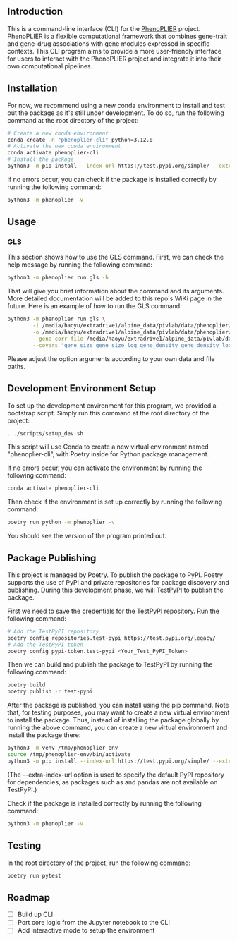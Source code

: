 ## Introduction
This is a command-line interface (CLI) for the [PhenoPLIER](https://github.com/haoyu-zc/phenoplier?tab=readme-ov-file) project. PhenoPLIER is a flexible computational framework that combines gene-trait and gene-drug associations with gene modules expressed in specific contexts. This CLI program aims to provide a more user-friendly interface for users to interact with the PhenoPLIER project and integrate it into their own computational pipelines.

## Installation
For now, we recommend using a new conda environment to install and test out the package as it's still under development. To do so, run the following command at the root directory of the project:
```bash
# Create a new conda environment
conda create -n "phenoplier-cli" python=3.12.0
# Activate the new conda environment
conda activate phenoplier-cli
# Install the package
python3 -m pip install --index-url https://test.pypi.org/simple/ --extra-index-url https://pypi.org/simple phenoplier
```

If no errors occur, you can check if the package is installed correctly by running the following command:
```bash
python3 -m phenoplier -v
```

## Usage
### GLS
This section shows how to use the GLS command. First, we can check the help message by running the following command:

```bash
python3 -m phenoplier run gls -h
```

That will give you brief information about the command and its arguments. More detailed documentation will be added to this repo's WiKi page in the future. Here is an example of how to run the GLS command:

```bash
python3 -m phenoplier run gls \
        -i /media/haoyu/extradrive1/alpine_data/pivlab/data/phenoplier/results/gls/null_sims/twas/smultixcan/random.pheno17-gtex_v8-mashr-smultixcan.txt \
        -o /media/haoyu/extradrive1/alpine_data/pivlab/data/phenoplier/results/gls/null_sims/phenoplier/1000g_eur/covars/gls-gtex_v8_mashr-sub_corr/random.pheno17-gls_phenoplier.tsv.gz \
        --gene-corr-file /media/haoyu/extradrive1/alpine_data/pivlab/data/phenoplier/results/gls/gene_corrs/cohorts/1000g_eur/gtex_v8/mashr/gene_corrs-symbols-within_distance_5mb.per_lv/ \
        --covars "gene_size gene_size_log gene_density gene_density_log"
```
Please adjust the option arguments according to your own data and file paths.

## Development Environment Setup
To set up the development environment for this program, we provided a bootstrap script. Simply run this command at the root directory of the project:

```bash
. ./scripts/setup_dev.sh
```

This script will use Conda to create a new virtual environment named "phenoplier-cli", with Poetry inside for Python package management.

If no errors occur, you can activate the environment by running the following command:

```bash
conda activate phenoplier-cli
```

Then check if the environment is set up correctly by running the following command:

```bash
poetry run python -m phenoplier -v
```

You should see the version of the program printed out.

## Package Publishing
This project is managed by Poetry. To publish the package to PyPI. Poetry supports the use of PyPI and private repositories for package discovery and publishing. During this development phase, we will TestPyPI to publish the package.

First we need to save the credentials for the TestPyPI repository. Run the following command:
```bash
# Add the TestPyPI repository
poetry config repositories.test-pypi https://test.pypi.org/legacy/
# Add the TestPyPI token
poetry config pypi-token.test-pypi <Your_Test_PyPI_Token>
```

Then we can build and publish the package to TestPyPI by running the following command:
```bash
poetry build
poetry publish -r test-pypi
```

After the package is published, you can install using the pip command. Note that, for testing purposes, you may want to create a new virtual environment to install the package. Thus, instead of installing the package globally by running the above command, you can create a new virtual environment and install the package there:
```bash
python3 -m venv /tmp/phenoplier-env
source /tmp/phenoplier-env/bin/activate
python3 -m pip install --index-url https://test.pypi.org/simple/ --extra-index-url https://pypi.org/simple phenoplier
```
(The --extra-index-url option is used to specify the default PyPI repository for dependencies, as packages such as and pandas are not available on TestPyPI.)

Check if the package is installed correctly by running the following command:
```bash
python3 -m phenoplier -v
```

## Testing
In the root directory of the project, run the following command:
```bash
poetry run pytest
```

## Roadmap
- [ ] Build up CLI
- [ ] Port core logic from the Jupyter notebook to the CLI
- [ ] Add interactive mode to setup the environment
